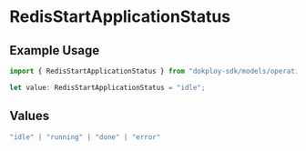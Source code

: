 # RedisStartApplicationStatus

## Example Usage

```typescript
import { RedisStartApplicationStatus } from "dokploy-sdk/models/operations";

let value: RedisStartApplicationStatus = "idle";
```

## Values

```typescript
"idle" | "running" | "done" | "error"
```